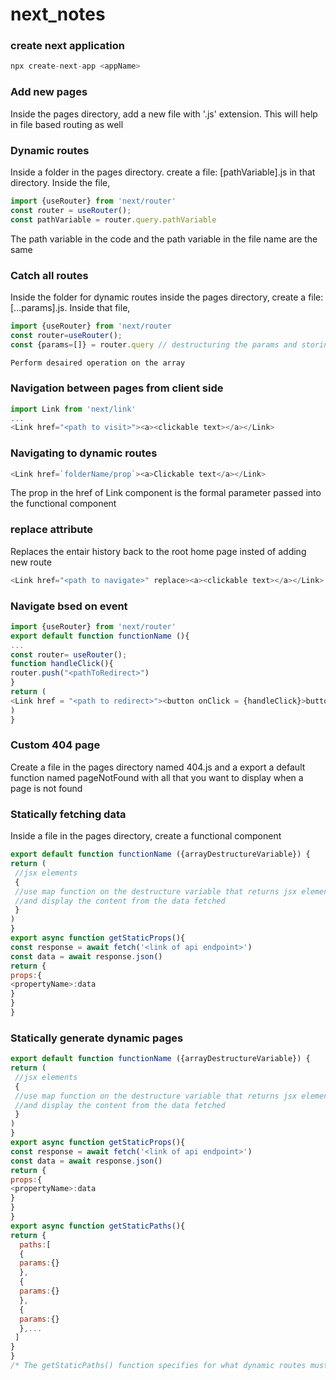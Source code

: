 # next_notes

### create next application
```javascript
npx create-next-app <appName>
```

### Add new pages
Inside the pages directory, add a new file with '.js' extension. This will help in file based routing as well

### Dynamic routes
Inside a folder in the pages directory.
create a file: [pathVariable].js in that directory.
Inside the file,
```javascript
import {useRouter} from 'next/router'
const router = useRouter();
const pathVariable = router.query.pathVariable
```
The path variable in the code and the path variable in the file name are the same


### Catch all routes
Inside the folder for dynamic routes inside the pages directory, create a file: [...params].js. Inside that file,
```javascript
import {useRouter} from 'next/router
const router=useRouter();
const {params=[]} = router.query // destructuring the params and storing the returned content in the 'params' array

Perform desaired operation on the array
```

### Navigation between pages from client side
```javascript
import Link from 'next/link'
...
<Link href="<path to visit>"><a><clickable text></a></Link>
```

### Navigating to dynamic routes
```javascript
<Link href=`folderName/prop`><a>Clickable text</a></Link>
```
The prop in the href of Link component is the formal parameter passed into the functional component

### replace attribute
Replaces the entair history back to the root home page insted of adding new route
```javascript
<Link href="<path to navigate>" replace><a><clickable text></a></Link>
```

### Navigate bsed on event
```javascript
import {useRouter} from 'next/router'
export default function functionName (){
...
const router= useRouter();
function handleClick(){
router.push("<pathToRedirect>")
}
return (
<Link href = "<path to redirect>"><button onClick = {handleClick}>button</button></Link>
)
}
```

### Custom 404 page
Create a file in the pages directory named 404.js and a export a default function named pageNotFound with all that you want to display when a page is not found


### Statically fetching data
Inside a file in the pages directory, create a functional component
```javascript
export default function functionName ({arrayDestructureVariable}) {
return (
 //jsx elements
 {
 //use map function on the destructure variable that returns jsx elements with a key attribute which stores a uniqe value of every element in the array
 //and display the content from the data fetched
 }
)
}
export async function getStaticProps(){
const response = await fetch('<link of api endpoint>')
const data = await response.json()
return {
props:{
<propertyName>:data
}
}
}
```

### Statically generate dynamic pages
```javascript
export default function functionName ({arrayDestructureVariable}) {
return (
 //jsx elements
 {
 //use map function on the destructure variable that returns jsx elements with a key attribute which stores a uniqe value of every element in the array
 //and display the content from the data fetched
 }
)
}
export async function getStaticProps(){
const response = await fetch('<link of api endpoint>')
const data = await response.json()
return {
props:{
<propertyName>:data
}
}
}
export async function getStaticPaths(){
return {
  paths:[
  {
  params:{}
  },
  {
  params:{}
  },
  {
  params:{}
  },...
 ]
}
}
/* The getStaticPaths() function specifies for what dynamic routes must the data be displayed. The dynamic routes are specified in the params object which is present in the array of objects that is being returned by the async function getStaticPaths */
```
